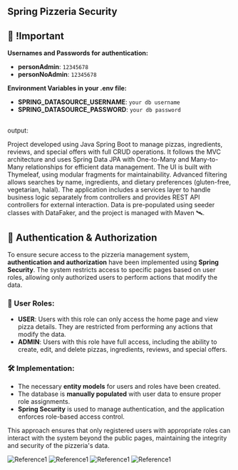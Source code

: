 ## Spring Pizzeria Security

## 📍 !Important
**Usernames and Passwords for authentication:**
- **personAdmin**: `12345678`
- **personNoAdmin**: `12345678`


**Environment Variables in your .env file:**
- **SPRING_DATASOURCE_USERNAME**: `your db username`
- **SPRING_DATASOURCE_PASSWORD**: `your db password`
##

output:

Project developed using Java Spring Boot to manage pizzas, ingredients, reviews, and special offers with full CRUD operations. It follows the MVC architecture and uses Spring Data JPA with One-to-Many and Many-to-Many relationships for efficient data management. The UI is built with Thymeleaf, using modular fragments for maintainability. Advanced filtering allows searches by name, ingredients, and dietary preferences (gluten-free, vegetarian, halal). The application includes a services layer to handle business logic separately from controllers and provides REST API controllers for external interaction. Data is pre-populated using seeder classes with DataFaker, and the project is managed with Maven 🛰️.

## 🔐 Authentication & Authorization

To ensure secure access to the pizzeria management system, **authentication and authorization** have been implemented using **Spring Security**. The system restricts access to specific pages based on user roles, allowing only authorized users to perform actions that modify the data.

### 👥 User Roles:
- **USER**: Users with this role can only access the home page and view pizza details. They are restricted from performing any actions that modify the data.
- **ADMIN**: Users with this role have full access, including the ability to create, edit, and delete pizzas, ingredients, reviews, and special offers.

### 🛠️ Implementation:
- The necessary **entity models** for users and roles have been created.
- The database is **manually populated** with user data to ensure proper role assignments.
- **Spring Security** is used to manage authentication, and the application enforces role-based access control.

This approach ensures that only registered users with appropriate roles can interact with the system beyond the public pages, maintaining the integrity and security of the pizzeria's data.



![Reference1](./readmefiles/securityAdminIndex.png)
![Reference1](./readmefiles/securityAdminPizzasIndex.png)
![Reference1](./readmefiles/securityNoAdminIndex.png)
![Reference1](./readmefiles/securityNoAdminPizzasIndex.png)